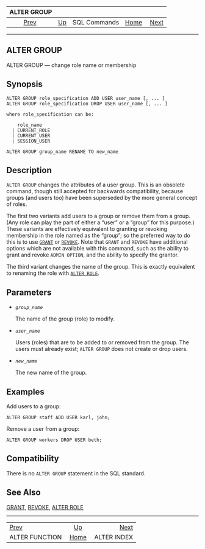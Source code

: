 <!--?xml version="1.0" encoding="UTF-8" standalone="no"?-->

|                    ALTER GROUP                   |                                        |              |                                                       |                                            |
| :----------------------------------------------: | :------------------------------------- | :----------: | ----------------------------------------------------: | -----------------------------------------: |
| [Prev](sql-alterfunction.html "ALTER FUNCTION")  | [Up](sql-commands.html "SQL Commands") | SQL Commands | [Home](index.html "PostgreSQL 17devel Documentation") |  [Next](sql-alterindex.html "ALTER INDEX") |

***

## ALTER GROUP

ALTER GROUP — change role name or membership

## Synopsis

    ALTER GROUP role_specification ADD USER user_name [, ... ]
    ALTER GROUP role_specification DROP USER user_name [, ... ]

    where role_specification can be:

        role_name
      | CURRENT_ROLE
      | CURRENT_USER
      | SESSION_USER

    ALTER GROUP group_name RENAME TO new_name

## Description

`ALTER GROUP` changes the attributes of a user group. This is an obsolete command, though still accepted for backwards compatibility, because groups (and users too) have been superseded by the more general concept of roles.

The first two variants add users to a group or remove them from a group. (Any role can play the part of either a “user” or a “group” for this purpose.) These variants are effectively equivalent to granting or revoking membership in the role named as the “group”; so the preferred way to do this is to use [`GRANT`](sql-grant.html "GRANT") or [`REVOKE`](sql-revoke.html "REVOKE"). Note that `GRANT` and `REVOKE` have additional options which are not available with this command, such as the ability to grant and revoke `ADMIN OPTION`, and the ability to specify the grantor.

The third variant changes the name of the group. This is exactly equivalent to renaming the role with [`ALTER ROLE`](sql-alterrole.html "ALTER ROLE").

## Parameters

* *`group_name`*

    The name of the group (role) to modify.

* *`user_name`*

    Users (roles) that are to be added to or removed from the group. The users must already exist; `ALTER GROUP` does not create or drop users.

* *`new_name`*

    The new name of the group.

## Examples

Add users to a group:

    ALTER GROUP staff ADD USER karl, john;

Remove a user from a group:

    ALTER GROUP workers DROP USER beth;

## Compatibility

There is no `ALTER GROUP` statement in the SQL standard.

## See Also

[GRANT](sql-grant.html "GRANT"), [REVOKE](sql-revoke.html "REVOKE"), [ALTER ROLE](sql-alterrole.html "ALTER ROLE")

***

|                                                  |                                                       |                                            |
| :----------------------------------------------- | :---------------------------------------------------: | -----------------------------------------: |
| [Prev](sql-alterfunction.html "ALTER FUNCTION")  |         [Up](sql-commands.html "SQL Commands")        |  [Next](sql-alterindex.html "ALTER INDEX") |
| ALTER FUNCTION                                   | [Home](index.html "PostgreSQL 17devel Documentation") |                                ALTER INDEX |
